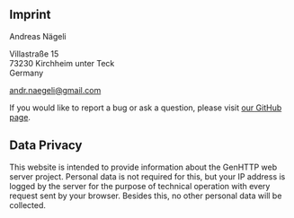 ﻿## Imprint

Andreas Nägeli

Villastraße 15<br />
73230 Kirchheim unter Teck<br />
Germany

andr.naegeli@gmail.com

If you would like to report a bug or ask a question, please visit [our GitHub page](https://github.com/Kaliumhexacyanoferrat/GenHTTP/issues/new/choose).

## Data Privacy

This website is intended to provide information about the GenHTTP web server project. Personal data is not required for this, but
your IP address is logged by the server for the purpose of technical operation with every request sent by your browser.
Besides this, no other personal data will be collected.